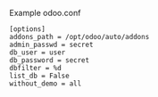 Example odoo.conf

```
[options]
addons_path = /opt/odoo/auto/addons
admin_passwd = secret
db_user = user
db_password = secret
dbfilter = %d
list_db = False
without_demo = all
```
